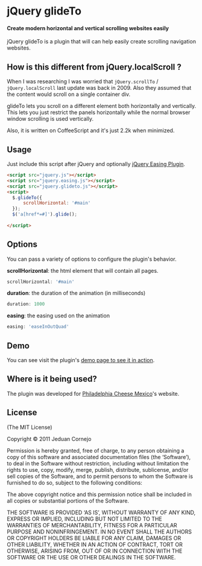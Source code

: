 # jQuery glideTo
#### Create modern horizontal and vertical scrolling websites easily

jQuery glideTo is a plugin that will can help easily create scrolling navigation
websites.

How is this different from jQuery.localScroll ?
---

When I was researching I was worried that `jQuery.scrollTo` / `jQuery.localScroll` last update was back in 2009. Also they assumed that the content would scroll on a single container div.

glideTo lets you scroll on a different element both horizontally and vertically. This lets you just restrict the panels horizontally while the normal browser window scrolling is used vertically.

Also, it is written on CoffeeScript and it's just 2.2k when minimized.

Usage
-----

Just include this script after jQuery and optionally [jQuery Easing Plugin][jquery-easing].

``` html
<script src="jquery.js"></script>
<script src="jquery.easing.js"></script>
<script src="jquery.glideto.js"></script>
<script>
  $.glideTo({
      scrollHorizontal: '#main'
  });
  $('a[href*=#]').glide();
  
</script>
```

Options
----
You can pass a variety of options to configure the plugin's behavior.

**scrollHorizontal**: the html element that will contain all pages.

``` javascript
scrollHorizontal: '#main'
```

**duration**: the duration of the animation (in milliseconds)

``` javascript
duration: 1000
```

**easing**: the easing used on the animation

``` javascript
easing: 'easeInOutQuad'
```

Demo
---
You can see visit the plugin's [demo page to see it in action][demo].

Where is it being used?
---
The plugin was developed for [Philadelphia Cheese Mexico][philly]'s website.

License
---

(The MIT License)

Copyright © 2011 Jeduan Cornejo

Permission is hereby granted, free of charge, to any person obtaining a copy of this software and associated documentation files (the ‘Software’), to deal in the Software without restriction, including without limitation the rights to use, copy, modify, merge, publish, distribute, sublicense, and/or sell copies of the Software, and to permit persons to whom the Software is furnished to do so, subject to the following conditions:

The above copyright notice and this permission notice shall be included in all copies or substantial portions of the Software.

THE SOFTWARE IS PROVIDED ‘AS IS’, WITHOUT WARRANTY OF ANY KIND, EXPRESS OR IMPLIED, INCLUDING BUT NOT LIMITED TO THE WARRANTIES OF MERCHANTABILITY, FITNESS FOR A PARTICULAR PURPOSE AND NONINFRINGEMENT. IN NO EVENT SHALL THE AUTHORS OR COPYRIGHT HOLDERS BE LIABLE FOR ANY CLAIM, DAMAGES OR OTHER LIABILITY, WHETHER IN AN ACTION OF CONTRACT, TORT OR OTHERWISE, ARISING FROM, OUT OF OR IN CONNECTION WITH THE SOFTWARE OR THE USE OR OTHER DEALINGS IN THE SOFTWARE.

  [jquery-easing]: http://gsgd.co.uk/sandbox/jquery/easing/
  [demo]: http://jeduan.github.com/jquery-glideto
  [philly]: http://www.philadelphia.com.mx